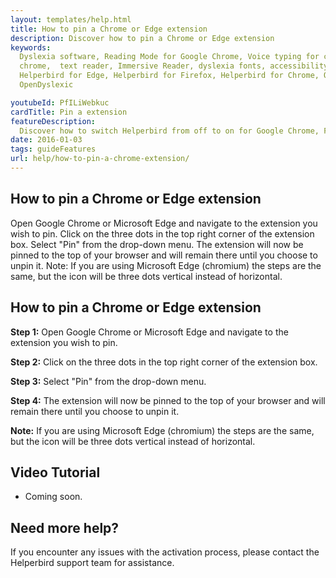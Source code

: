 ```yaml
---
layout: templates/help.html
title: How to pin a Chrome or Edge extension
description: Discover how to pin a Chrome or Edge extension
keywords:
  Dyslexia software, Reading Mode for Google Chrome, Voice typing for chrome, Text to speech for
  chrome,  text reader, Immersive Reader, dyslexia fonts, accessibility software, dyslexia software,
  Helperbird for Edge, Helperbird for Firefox, Helperbird for Chrome, Opendyslexic for Chrome,
  OpenDyslexic

youtubeId: PfILiWebkuc
cardTitle: Pin a extension
featureDescription:
  Discover how to switch Helperbird from off to on for Google Chrome, Firefox, Safari, and Edge.
date: 2016-01-03
tags: guideFeatures
url: help/how-to-pin-a-chrome-extension/
---
```



## How to pin a Chrome or Edge extension

Open Google Chrome or Microsoft Edge and navigate to the extension you wish to pin.
Click on the three dots in the top right corner of the extension box.
Select "Pin" from the drop-down menu.
The extension will now be pinned to the top of your browser and will remain there until you choose to unpin it.
Note: If you are using Microsoft Edge (chromium) the steps are the same, but the icon will be three dots vertical instead of horizontal.


## How to pin a Chrome or Edge extension

**Step 1:** Open Google Chrome or Microsoft Edge and navigate to the extension you wish to pin.

**Step 2:** Click on the three dots in the top right corner of the extension box.

**Step 3:** Select "Pin" from the drop-down menu.

**Step 4:** The extension will now be pinned to the top of your browser and will remain there until you choose to unpin it.

**Note:** If you are using Microsoft Edge (chromium) the steps are the same, but the icon will be three dots vertical instead of horizontal.

## Video Tutorial

- Coming soon.

## Need more help?

If you encounter any issues with the activation process, please contact the Helperbird support team for assistance.

